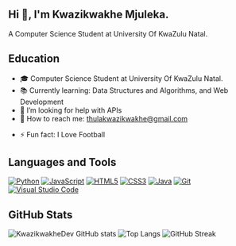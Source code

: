 ## Hi 👋, I'm Kwazikwakhe Mjuleka.

A Computer Science Student at University Of KwaZulu Natal.

## Education
- 🎓 Computer Science Student at University Of KwaZulu Natal.
- 📚 Currently learning: Data Structures and Algorithms, and Web Development
- 🤔 I’m looking for help with APIs
- 📧 How to reach me:  [thulakwazikwakhe@gmail.com](mailto:thulakwazikwakhe@gmail.com)
+ ⚡ Fun fact: I  Love Football


## Languages and Tools
<p align="left">
  <a href="https://www.python.org/"><img src="https://img.shields.io/badge/Python-3776AB?style=for-the-badge&logo=python&logoColor=white" alt="Python"/></a>
  <a href="https://www.javascript.com/"><img src="https://img.shields.io/badge/JavaScript-F7DF1E?style=for-the-badge&logo=javascript&logoColor=black" alt="JavaScript"/></a>
  <a href="https://developer.mozilla.org/en-US/docs/Web/HTML"><img src="https://img.shields.io/badge/HTML5-E34F26?style=for-the-badge&logo=html5&logoColor=white" alt="HTML5"/></a>
  <a href="https://developer.mozilla.org/en-US/docs/Web/CSS"><img src="https://img.shields.io/badge/CSS3-1572B6?style=for-the-badge&logo=css3&logoColor=white" alt="CSS3"/></a>
  <a href="https://www.java.com/"><img src="https://img.shields.io/badge/Java-007396?style=for-the-badge&logo=java&logoColor=white" alt="Java"/></a>
  <a href="https://git-scm.com/"><img src="https://img.shields.io/badge/Git-F05032?style=for-the-badge&logo=git&logoColor=white" alt="Git"/></a>
  <a href="https://code.visualstudio.com/"><img src="https://img.shields.io/badge/VS%20Code-0078D4?style=for-the-badge&logo=visual-studio-code&logoColor=white" alt="Visual Studio Code"/></a>
</p>


## GitHub Stats
![KwazikwakheDev GitHub stats](https://github-readme-stats.vercel.app/api?username=KwazikwakheDev&show_icons=true&theme=radical)
![Top Langs](https://github-readme-stats.vercel.app/api/top-langs/?username=KwazikwakheDev&layout=compact&theme=radical)
![GitHub Streak](https://github-readme-streak-stats.herokuapp.com/?user=KwazikwakheDev&theme=radical)



<!--
**KwazikwakheDev/KwazikwakheDev** is a ✨ _special_ ✨ repository because its `README.md` (this file) appears on your GitHub profile.

Here are some ideas to get you started:

- 🔭 I’m currently working on ...
- 🌱 I’m currently learning ...
- 👯 I’m looking to collaborate on ...
- 🤔 I’m looking for help with ...
- 💬 Ask me about ...
- 📫 How to reach me: ...
- 😄 Pronouns: ...
- ⚡ Fun fact: ...
-->
